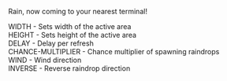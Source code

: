 Rain, now coming to your nearest terminal!

WIDTH - Sets width of the active area  
HEIGHT - Sets height of the active area  
DELAY - Delay per refresh  
CHANCE-MULTIPLIER - Chance multiplier of spawning raindrops  
WIND - Wind direction  
INVERSE - Reverse raindrop direction

